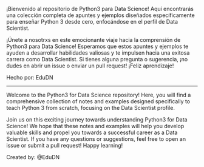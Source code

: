 ¡Bienvenido al repositorio de Python3 para Data Science! Aquí encontrarás una colección completa de apuntes y ejemplos diseñados específicamente para enseñar Python 3 desde cero, enfocándose en el perfil de Data Scientist.

¡Únete a nosotrxs en este emocionante viaje hacia la comprensión de Python3 para Data Science! Esperamos que estos apuntes y ejemplos te ayuden a desarrollar habilidades valiosas y te impulsen hacia una exitosa carrera como Data Scientist. Si tienes alguna pregunta o sugerencia, ¡no dudes en abrir un issue o enviar un pull request! ¡Feliz aprendizaje!

Hecho por: EduDN

---------------------------------------------------------------------------------------------------

Welcome to the Python3 for Data Science repository! Here, you will find a comprehensive collection of notes and examples designed specifically to teach Python 3 from scratch, focusing on the Data Scientist profile.

Join us on this exciting journey towards understanding Python3 for Data Science! We hope that these notes and examples will help you develop valuable skills and propel you towards a successful career as a Data Scientist. If you have any questions or suggestions, feel free to open an issue or submit a pull request! Happy learning!

Created by: @EduDN

